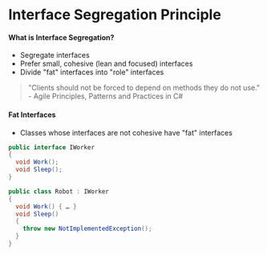# Interface Segregation Principle

#### What is Interface Segregation?

* Segregate interfaces
* Prefer small, cohesive (lean and focused) interfaces
* Divide "fat" interfaces into "role" interfaces

> "Clients should not be forced to depend
on methods they do not use." - Agile Principles, Patterns and Practices in C#

#### Fat Interfaces
* Classes whose interfaces are not cohesive have "fat" interfaces

```c#
public interface IWorker
{
  void Work();
  void Sleep();
}
```

```c#
public class Robot : IWorker
{
  void Work() { … }
  void Sleep()
  { 
    throw new NotImplementedException(); 
  }
}
```
